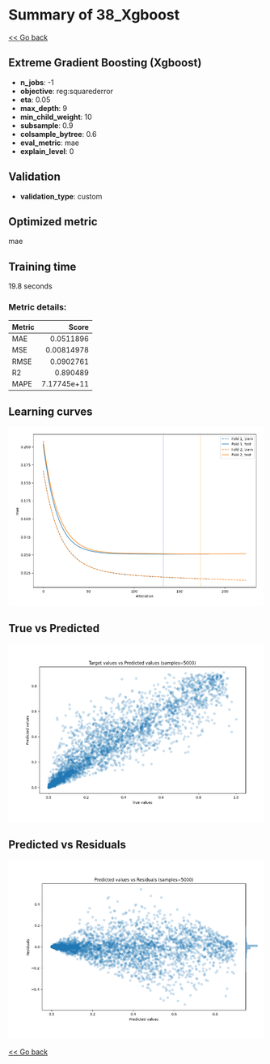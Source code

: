 # Summary of 38_Xgboost

[<< Go back](../README.md)


## Extreme Gradient Boosting (Xgboost)
- **n_jobs**: -1
- **objective**: reg:squarederror
- **eta**: 0.05
- **max_depth**: 9
- **min_child_weight**: 10
- **subsample**: 0.9
- **colsample_bytree**: 0.6
- **eval_metric**: mae
- **explain_level**: 0

## Validation
 - **validation_type**: custom

## Optimized metric
mae

## Training time

19.8 seconds

### Metric details:
| Metric   |       Score |
|:---------|------------:|
| MAE      | 0.0511896   |
| MSE      | 0.00814978  |
| RMSE     | 0.0902761   |
| R2       | 0.890489    |
| MAPE     | 7.17745e+11 |



## Learning curves
![Learning curves](learning_curves.png)
## True vs Predicted

![True vs Predicted](true_vs_predicted.png)


## Predicted vs Residuals

![Predicted vs Residuals](predicted_vs_residuals.png)



[<< Go back](../README.md)
